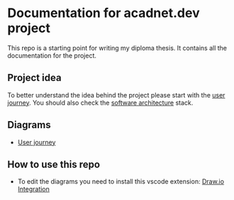 # Documentation for acadnet.dev project
This repo is a starting point for writing my diploma thesis. It contains all the documentation for the project.

## Project idea
To better understand the idea behind the project please start with the [user journey](user-journey.md). You should also check the [software architecture](software-architecture.md) stack.

## Diagrams
* [User journey](photos/user-journey.png)


## How to use this repo
* To edit the diagrams you need to install this vscode extension: [Draw.io Integration](https://marketplace.visualstudio.com/items?itemName=hediet.vscode-drawio)